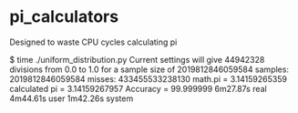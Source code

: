 # pi_calculators
Designed to waste CPU cycles calculating pi

$ time ./uniform_distribution.py
Current settings will give 44942328 divisions from 0.0 to 1.0 for a sample size of 2019812846059584
samples: 2019812846059584 misses: 433455533238130
math.pi       = 3.14159265359
calculated pi = 3.14159267957
Accuracy      = 99.999999
    6m27.87s real     4m44.61s user     1m42.26s system
